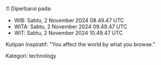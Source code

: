 ⏰ Diperbarui pada:
- WIB: Sabtu, 2 November 2024 08.49.47 UTC
- WITA: Sabtu, 2 November 2024 09.49.47 UTC
- WIT: Sabtu, 2 November 2024 10.49.47 UTC

Kutipan Inspiratif:
"You affect the world by what you browse."


Kategori: technology

